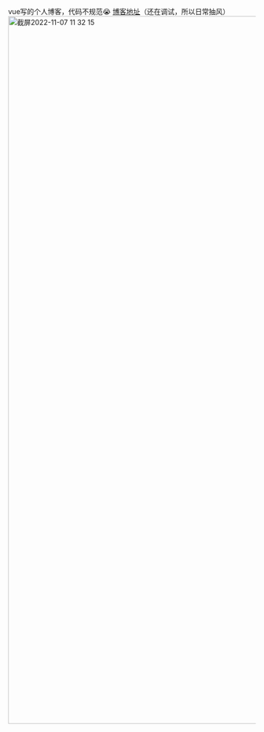 vue写的个人博客，代码不规范😭
[博客地址](https://watermelon02.cn)（还在调试，所以日常抽风）
<img width="1440" alt="截屏2022-11-07 11 32 15" src="https://user-images.githubusercontent.com/76256997/200220881-7d056ddc-7b1a-49df-84d1-1cc8e73af44c.png">
